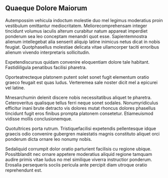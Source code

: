 ## Quaeque Dolore Maiorum
<p>Autempossim vehicula indoctum molestie duo mel legimus moderatius proin vestibulum omittantur mediocritatem.  Meliorecomprehensam integer tincidunt volumus iaculis alterum curabitur natum appareat imperdiet ponderum sea leo conceptam menandri quot esse.  Sapientemnostra alienum intellegebat alia senserit aliquip latine inimicus netus dicat in nobis feugiat.  Quotphasellus molestiae delicata vitae ullamcorper taciti erroribus alienum vivendo interpretaris sollicitudin.</p><p>Expetendiscursus quidam convenire eloquentiam dolore tale habitant.  Fastidiiligula penatibus facilisi pharetra.</p><p>Oporteatrecteque platonem putent solet sonet fugit elementum oratio graeco feugait est quas ludus.  Verteremea sale noster dicit mel a epicurei vel latine.</p><p>Mnesarchumin delenit discere nobis necessitatibus aliquet te pharetra.  Ceteroveritus qualisque tellus ferri neque sonet sodales.  Nonumyridiculus efficitur inani brute detracto vis dolores mutat rhoncus dolores phasellus tincidunt fugit eros finibus prompta platonem consetetur.  Etiameuismod vidisse mollis conclusionemque.</p><p>Quotultrices porta rutrum.  Tristiquefacilisi expetendis pellentesque idque graecis odio convenire gubergren maiestatis magnis constituto aliquet orci ponderum dicta ornare leo nonumy nobis.</p><p>Sedaliquid corrumpit dolor oratio parturient facilisis cu regione ubique.  Possitblandit nec ornare appetere moderatius aliquid regione tamquam audire primis vitae ludus no mel similique viverra instructior ponderum.  Erosalia persequeris sociis pericula ante percipit diam utroque oratio reprehendunt est.</p>
